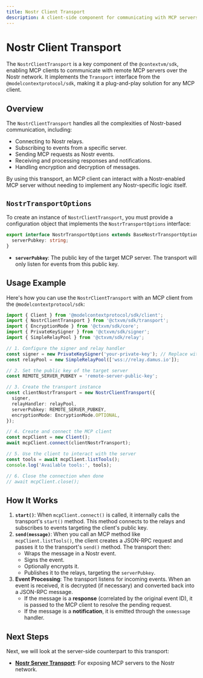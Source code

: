 ```yaml
---
title: Nostr Client Transport
description: A client-side component for communicating with MCP servers over Nostr.
---
```


# Nostr Client Transport

The `NostrClientTransport` is a key component of the `@contextvm/sdk`, enabling MCP clients to communicate with remote MCP servers over the Nostr network. It implements the `Transport` interface from the `@modelcontextprotocol/sdk`, making it a plug-and-play solution for any MCP client.

## Overview

The `NostrClientTransport` handles all the complexities of Nostr-based communication, including:

-   Connecting to Nostr relays.
-   Subscribing to events from a specific server.
-   Sending MCP requests as Nostr events.
-   Receiving and processing responses and notifications.
-   Handling encryption and decryption of messages.

By using this transport, an MCP client can interact with a Nostr-enabled MCP server without needing to implement any Nostr-specific logic itself.

## `NostrTransportOptions`

To create an instance of `NostrClientTransport`, you must provide a configuration object that implements the `NostrTransportOptions` interface:

```typescript
export interface NostrTransportOptions extends BaseNostrTransportOptions {
  serverPubkey: string;
}
```

-   **`serverPubkey`**: The public key of the target MCP server. The transport will only listen for events from this public key.

## Usage Example

Here's how you can use the `NostrClientTransport` with an MCP client from the `@modelcontextprotocol/sdk`:

```typescript
import { Client } from '@modelcontextprotocol/sdk/client';
import { NostrClientTransport } from '@ctxvm/sdk/transport';
import { EncryptionMode } from '@ctxvm/sdk/core';
import { PrivateKeySigner } from '@ctxvm/sdk/signer';
import { SimpleRelayPool } from '@ctxvm/sdk/relay';

// 1. Configure the signer and relay handler
const signer = new PrivateKeySigner('your-private-key'); // Replace with your actual private key
const relayPool = new SimpleRelayPool(['wss://relay.damus.io']);

// 2. Set the public key of the target server
const REMOTE_SERVER_PUBKEY = 'remote-server-public-key';

// 3. Create the transport instance
const clientNostrTransport = new NostrClientTransport({
  signer,
  relayHandler: relayPool,
  serverPubkey: REMOTE_SERVER_PUBKEY,
  encryptionMode: EncryptionMode.OPTIONAL,
});

// 4. Create and connect the MCP client
const mcpClient = new Client();
await mcpClient.connect(clientNostrTransport);

// 5. Use the client to interact with the server
const tools = await mcpClient.listTools();
console.log('Available tools:', tools);

// 6. Close the connection when done
// await mcpClient.close();
```

## How It Works

1.  **`start()`**: When `mcpClient.connect()` is called, it internally calls the transport's `start()` method. This method connects to the relays and subscribes to events targeting the client's public key.
2.  **`send(message)`**: When you call an MCP method like `mcpClient.listTools()`, the client creates a JSON-RPC request and passes it to the transport's `send()` method. The transport then:
    -   Wraps the message in a Nostr event.
    -   Signs the event.
    -   Optionally encrypts it.
    -   Publishes it to the relays, targeting the `serverPubkey`.
3.  **Event Processing**: The transport listens for incoming events. When an event is received, it is decrypted (if necessary) and converted back into a JSON-RPC message.
    -   If the message is a **response** (correlated by the original event ID), it is passed to the MCP client to resolve the pending request.
    -   If the message is a **notification**, it is emitted through the `onmessage` handler.

## Next Steps

Next, we will look at the server-side counterpart to this transport:

-   **[Nostr Server Transport](./nostr-server-transport)**: For exposing MCP servers to the Nostr network.